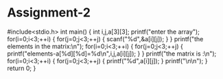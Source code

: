 # Assignment-2
#include<stdio.h>
int main()
{
   int i,j,a[3][3];
   printf("enter the array");
   for(i=0;i<3;++i)
   {
      for(j=0;j<3;++j)
      {
         scanf("%d",&a[i][j]);
      }
   }
   printf("the elements in the matrix:\n");
   for(i=0;i<3;++i)
   {
      for(j=0;j<3;++j)
      {
         printf("elements-a[%d][%d]=%d\n",i,j,a[i][j]);
      }
   }
   printf("the matrix is :\n");
   for(i=0;i<3;++i)
   {
      for(j=0;j<3;++j)
      {
         printf("%d",a[i][j]);
      }
      printf("\n\n");
   }
   return 0;
}   
